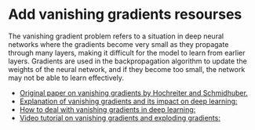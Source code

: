 # Add vanishing gradients resourses

The vanishing gradient problem refers to a situation in deep neural networks where the gradients become very small as they propagate through many layers, making it difficult for the model to learn from earlier layers. Gradients are used in the backpropagation algorithm to update the weights of the neural network, and if they become too small, the network may not be able to learn effectively.

- [Original paper on vanishing gradients by Hochreiter and Schmidhuber.](https://ieeexplore.ieee.org/document/6795963)
- [Explanation of vanishing gradients and its impact on deep learning:](https://towardsdatascience.com/the-vanishing-gradient-problem-69bf08b15484)
- [How to deal with vanishing gradients in deep learning:](https://machinelearningmastery.com/how-to-avoid-vanishing-gradients-for-long-short-term-memory-networks/)
- [Video tutorial on vanishing gradients and exploding gradients:](https://www.youtube.com/watch?v=8HyCNIVRbSU)
